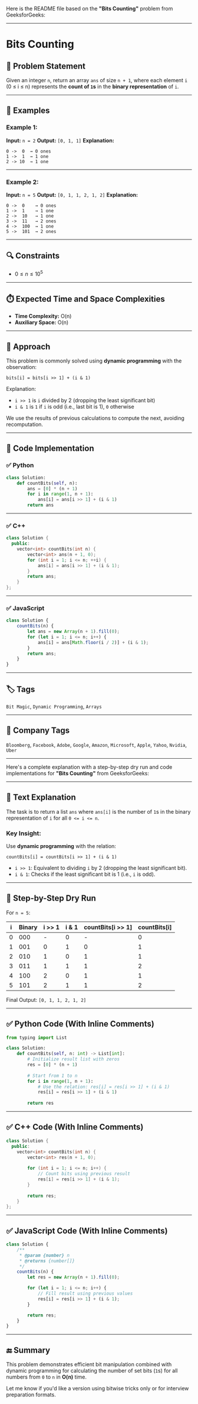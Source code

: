 Here is the README file based on the **"Bits Counting"** problem from GeeksforGeeks:

---

# Bits Counting

## 🧩 Problem Statement

Given an integer `n`, return an array `ans` of size `n + 1`, where each element `i` (0 ≤ i ≤ n) represents the **count of `1`s** in the **binary representation** of `i`.

---

## 🧪 Examples

### Example 1:

**Input:**
`n = 2`
**Output:**
`[0, 1, 1]`
**Explanation:**

```
0 ->  0  → 0 ones  
1 ->  1  → 1 one  
2 -> 10  → 1 one  
```

---

### Example 2:

**Input:**
`n = 5`
**Output:**
`[0, 1, 1, 2, 1, 2]`
**Explanation:**

```
0 ->  0    → 0 ones  
1 ->  1    → 1 one  
2 ->  10   → 1 one  
3 ->  11   → 2 ones  
4 ->  100  → 1 one  
5 ->  101  → 2 ones  
```

---

## 🔍 Constraints

* $0 \leq n \leq 10^5$

---

## ⏱️ Expected Time and Space Complexities

* **Time Complexity:** O(n)
* **Auxiliary Space:** O(n)

---

## 🧠 Approach

This problem is commonly solved using **dynamic programming** with the observation:

```
bits[i] = bits[i >> 1] + (i & 1)
```

Explanation:

* `i >> 1` is `i` divided by 2 (dropping the least significant bit)
* `i & 1` is `1` if `i` is odd (i.e., last bit is 1), `0` otherwise

We use the results of previous calculations to compute the next, avoiding recomputation.

---

## 🚀 Code Implementation

### ✅ Python

```python
class Solution:
    def countBits(self, n):
        ans = [0] * (n + 1)
        for i in range(1, n + 1):
            ans[i] = ans[i >> 1] + (i & 1)
        return ans
```

---

### ✅ C++

```cpp
class Solution {
  public:
    vector<int> countBits(int n) {
        vector<int> ans(n + 1, 0);
        for (int i = 1; i <= n; ++i) {
            ans[i] = ans[i >> 1] + (i & 1);
        }
        return ans;
    }
};
```

---

### ✅ JavaScript

```javascript
class Solution {
    countBits(n) {
        let ans = new Array(n + 1).fill(0);
        for (let i = 1; i <= n; i++) {
            ans[i] = ans[Math.floor(i / 2)] + (i & 1);
        }
        return ans;
    }
}
```

---

## 🏷️ Tags

`Bit Magic`, `Dynamic Programming`, `Arrays`

---

## 💼 Company Tags

`Bloomberg`, `Facebook`, `Adobe`, `Google`, `Amazon`, `Microsoft`, `Apple`, `Yahoo`, `Nvidia`, `Uber`

---

Here's a complete explanation with a step-by-step dry run and code implementations for **"Bits Counting"** from GeeksforGeeks:

---

## 🧠 Text Explanation

The task is to return a list `ans` where `ans[i]` is the number of `1`s in the binary representation of `i` for all `0 <= i <= n`.

### Key Insight:

Use **dynamic programming** with the relation:

```
countBits[i] = countBits[i >> 1] + (i & 1)
```

* `i >> 1`: Equivalent to dividing `i` by 2 (dropping the least significant bit).
* `i & 1`: Checks if the least significant bit is 1 (i.e., `i` is odd).

---

## 🧪 Step-by-Step Dry Run

For `n = 5`:

| i | Binary | i >> 1 | i & 1 | countBits\[i >> 1] | countBits\[i] |
| - | ------ | ------ | ----- | ------------------ | ------------- |
| 0 | 000    | -      | 0     | -                  | 0             |
| 1 | 001    | 0      | 1     | 0                  | 1             |
| 2 | 010    | 1      | 0     | 1                  | 1             |
| 3 | 011    | 1      | 1     | 1                  | 2             |
| 4 | 100    | 2      | 0     | 1                  | 1             |
| 5 | 101    | 2      | 1     | 1                  | 2             |

Final Output: `[0, 1, 1, 2, 1, 2]`

---

## ✅ Python Code (With Inline Comments)

```python
from typing import List

class Solution:
    def countBits(self, n: int) -> List[int]:
        # Initialize result list with zeros
        res = [0] * (n + 1)
        
        # Start from 1 to n
        for i in range(1, n + 1):
            # Use the relation: res[i] = res[i >> 1] + (i & 1)
            res[i] = res[i >> 1] + (i & 1)
        
        return res
```

---

## ✅ C++ Code (With Inline Comments)

```cpp
class Solution {
  public:
    vector<int> countBits(int n) {
        vector<int> res(n + 1, 0);
        
        for (int i = 1; i <= n; i++) {
            // Count bits using previous result
            res[i] = res[i >> 1] + (i & 1);
        }
        
        return res;
    }
};
```

---

## ✅ JavaScript Code (With Inline Comments)

```javascript
class Solution {
    /**
     * @param {number} n
     * @returns {number[]}
     */
    countBits(n) {
        let res = new Array(n + 1).fill(0);

        for (let i = 1; i <= n; i++) {
            // Fill result using previous values
            res[i] = res[i >> 1] + (i & 1);
        }

        return res;
    }
}
```

---

## 🔚 Summary

This problem demonstrates efficient bit manipulation combined with dynamic programming for calculating the number of set bits (`1`s) for all numbers from `0` to `n` in **O(n)** time.

Let me know if you'd like a version using bitwise tricks only or for interview preparation formats.

